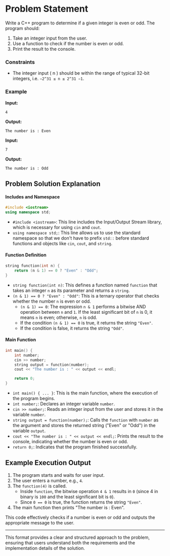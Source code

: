 # Problem Statement

Write a C++ program to determine if a given integer is even or odd. The program should:

1. Take an integer input from the user.
2. Use a function to check if the number is even or odd.
3. Print the result to the console.

### Constraints

- The integer input ( n ) should be within the range of typical 32-bit integers, i.e. `−2^31 ≤ n ≤ 2^31 −1`.

### Example

**Input:**
```
4
```

**Output:**
```
The number is : Even
```

**Input:**
```
7
```

**Output:**
```
The number is : Odd
```

## Problem Solution Explanation

#### Includes and Namespace

```cpp
#include <iostream>
using namespace std;
```

- `#include <iostream>`: This line includes the Input/Output Stream library, which is necessary for using `cin` and `cout`.
- `using namespace std;`: This line allows us to use the standard namespace so that we don't have to prefix `std::` before standard functions and objects like `cin`, `cout`, and `string`.

#### Function Definition

```cpp
string function(int n) {
    return (n & 1) == 0 ? "Even" : "Odd";
}
```

- `string function(int n)`: This defines a function named `function` that takes an integer `n` as its parameter and returns a `string`.
- `(n & 1) == 0 ? "Even" : "Odd"`: This is a ternary operator that checks whether the number `n` is even or odd.
    - `(n & 1) == 0`: The expression `n & 1` performs a bitwise AND operation between `n` and `1`. If the least significant bit of `n` is 0, it means `n` is even; otherwise, `n` is odd.
    - If the condition `(n & 1) == 0` is true, it returns the string `"Even"`.
    - If the condition is false, it returns the string `"Odd"`.

#### Main Function

```cpp
int main() {
    int number;
    cin >> number;
    string output = function(number);
    cout << "The number is : " << output << endl;

    return 0;
}
```

- `int main() { ... }`: This is the main function, where the execution of the program begins.
- `int number;`: Declares an integer variable `number`.
- `cin >> number;`: Reads an integer input from the user and stores it in the variable `number`.
- `string output = function(number);`: Calls the `function` with `number` as the argument and stores the returned string ("Even" or "Odd") in the variable `output`.
- `cout << "The number is : " << output << endl;`: Prints the result to the console, indicating whether the number is even or odd.
- `return 0;`: Indicates that the program finished successfully.

## Example Execution Output

1. The program starts and waits for user input.
2. The user enters a number, e.g., `4`.
3. The `function(4)` is called.
    - Inside `function`, the bitwise operation `4 & 1` results in `0` (since 4 in binary is `100` and the least significant bit is `0`).
    - Since `0 == 0` is true, the function returns the string `"Even"`.
4. The main function then prints "The number is : Even".

This code effectively checks if a number is even or odd and outputs the appropriate message to the user.

--- 

This format provides a clear and structured approach to the problem, ensuring that users understand both the requirements and the implementation details of the solution.
